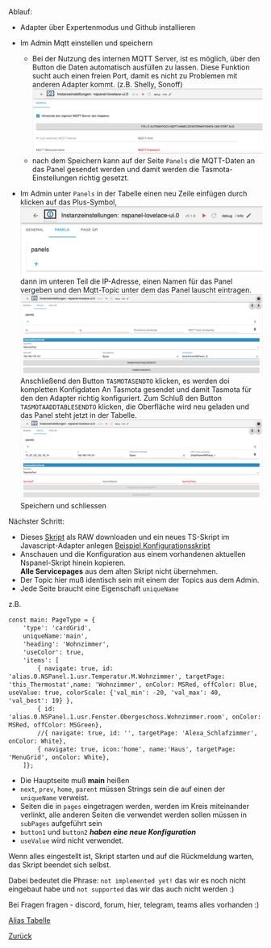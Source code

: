Ablauf:
- Adapter über Expertenmodus und Github installieren
- Im Admin Mqtt einstellen und speichern
  - Bei der Nutzung des internen MQTT Server, ist es möglich, über den Button die Daten automatisch ausfüllen zu lassen. Diese Funktion sucht auch einen freien Port, damit es nicht zu Problemen  mit anderen Adapter kommt. (z.B. Shelly, Sonoff) 
  ![Startbild](Picture/Installation_Start.png)  
  - nach dem Speichern kann auf der Seite `Panels` die MQTT-Daten an das Panel gesendet werden 
  und damit werden die Tasmota-Einstellungen richtig gesetzt.  

- Im Admin unter `Panels` in der Tabelle einen neu Zeile einfügen durch klicken auf das Plus-Symbol,  
![Panel Schritt 1](Picture/Installation_Panels_1.png)  
dann im unteren Teil die IP-Adresse, einen Namen für das Panel vergeben und den Mqtt-Topic unter dem das Panel lauscht eintragen.  
![Panel Schritt 2](Picture/Installation_Panels_2.png)  
Anschließend den Button `TASMOTASENDTO` klicken, es werden doi kompletten Konfigdaten An Tasmota gesendet und damit Tasmota für den den Adapter richtig konfiguriert.
Zum Schluß den Button `TASMOTAADDTABLESENDTO` klicken, die Oberfläche wird neu geladen und das Panel steht jetzt in der Tabelle.  
![Panel Schritt 3](Picture/Installation_Panels_3.png)
Speichern und schliessen

Nächster Schritt:
- Dieses [Skript](script/example_sendTo_script_iobroker.ts) als RAW downloaden und ein neues TS-Skript im Javascript-Adapter anlegen [Beispiel Konfigurationsskript](script/example_sendTo_script_iobroker.ts)
- Anschauen und die Konfiguration aus einem vorhandenen aktuellen Nspanel-Skript hinein kopieren.  
**Alle Servicepages** aus dem alten Skript nicht übernehmen.
- Der Topic hier muß identisch sein mit einem der Topics aus dem Admin.
- Jede Seite braucht eine Eigenschaft `uniqueName`

z.B. 
```
const main: PageType = {
    'type': 'cardGrid',
    uniqueName:'main',
    'heading': 'Wohnzimmer',
    'useColor': true,
    'items': [
        { navigate: true, id: 'alias.0.NSPanel.1.usr.Temperatur.M.Wohnzimmer', targetPage: 'this_Thermostat',name: 'Wohnzimmer', onColor: MSRed, offColor: Blue, useValue: true, colorScale: {'val_min': -20, 'val_max': 40, 'val_best': 19} },
        { id: 'alias.0.NSPanel.1.usr.Fenster.Obergeschoss.Wohnzimmer.room', onColor: MSRed, offColor: MSGreen},
        //{ navigate: true, id: '', targetPage: 'Alexa_Schlafzimmer', onColor: White},
        { navigate: true, icon:'home', name:'Haus', targetPage: 'MenuGrid', onColor: White},
    ]};
```
- Die Hauptseite muß **main** heißen
- `next`, `prev`, `home`, `parent` müssen Strings sein die auf einen der `uniqueName` verweist.
- Seiten die in `pages` eingetragen werden, werden im Kreis miteinander verlinkt, alle anderen Seiten die verwendet werden sollen müssen in `subPages` aufgeführt sein
- `button1` und `button2` ***haben eine neue Konfiguration***
- `useValue` wird nicht verwendet.

Wenn alles eingestellt ist, Skript starten und auf die Rückmeldung warten, das Skript beendet sich selbst.

Dabei bedeutet die Phrase: `not implemented yet!` das wir es noch nicht eingebaut habe und `not supported` das wir das auch nicht werden :)

Bei Fragen fragen - discord, forum, hier, telegram, teams alles vorhanden :)


[Alias Tabelle](ALIAS.md)  
  
[Zurück](README.md#aktuelle-version)  
